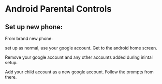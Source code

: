 # Android Parental Controls

## Set up new phone: 

From brand new phone: 

set up as normal, use your google account. Get to the android home screen. 

Remove your google account and any other accounts added during inintal setup. 

Add your child account as a new google account. Follow the prompts from there. 